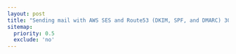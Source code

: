 ```yaml
---
layout: post
title: "Sending mail with AWS SES and Route53 (DKIM, SPF, and DMARC) 301 redirect"
sitemap:
  priority: 0.5
  exclude: 'no'
---
```


<meta http-equiv="refresh" content="0; url=https://www.chrisanthropic.com/blog/2016/sending-mail-ses-route53-dkim-spf-dmarc/">

